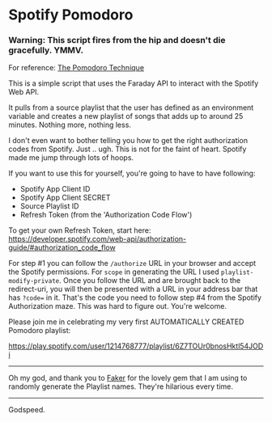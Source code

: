 # Spotify Pomodoro

### Warning: This script fires from the hip and doesn't die gracefully. YMMV.

For reference: [The Pomodoro Technique](http://pomodorotechnique.com/)

This is a simple script that uses the Faraday API to interact with the Spotify Web API.

It pulls from a source playlist that the user has defined as an environment variable and creates a new playlist of songs that adds up to around 25 minutes. Nothing more, nothing less.

I don't even want to bother telling you how to get the right authorization codes from Spotify. Just .. ugh.
This is not for the faint of heart. Spotify made me jump through lots of hoops.

If you want to use this for yourself, you're going to have to have following:

- Spotify App Client ID
- Spotify App Client SECRET
- Source Playlist ID
- Refresh Token (from the 'Authorization Code Flow')

To get your own Refresh Token, start here:
https://developer.spotify.com/web-api/authorization-guide/#authorization_code_flow

For step #1 you can follow the `/authorize` URL in your browser and accept the Spotify permissions. For `scope` in generating the URL I used `playlist-modify-private`.
 Once you follow the URL and are brought back to the redirect-uri, you will then be presented with a URL in your address bar that has `?code=` in it. That's the code you need to follow step #4 from the Spotify Authorization maze. This was hard to figure out. You're welcome.

Please join me in celebrating my very first AUTOMATICALLY CREATED Pomodoro playlist:

https://play.spotify.com/user/1214768777/playlist/6Z7TOUr0bnosHktl54JODi

---

Oh my god, and thank you to [Faker](https://github.com/stympy/faker) for the lovely gem that I am using to randomly generate the Playlist names. They're hilarious every time.

---
Godspeed.
